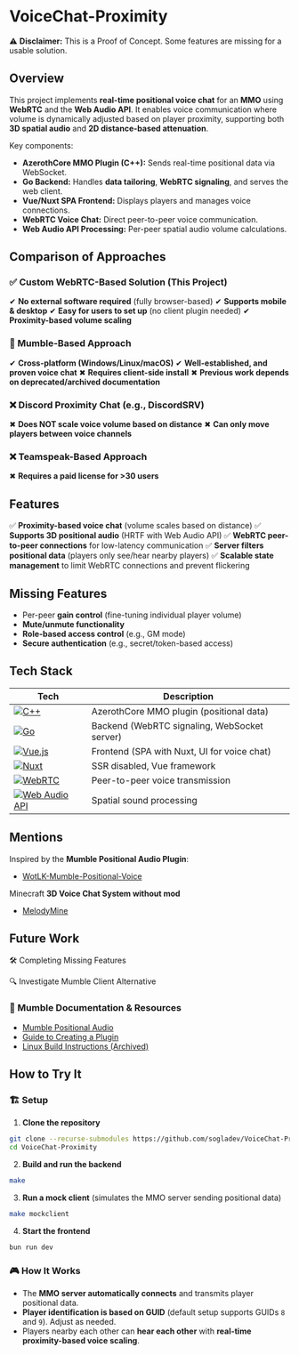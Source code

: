 # VoiceChat-Proximity

⚠ **Disclaimer:** This is a Proof of Concept. Some features are missing for a usable solution.

## Overview

This project implements **real-time positional voice chat** for an **MMO** using **WebRTC** and the **Web Audio API**. It enables voice communication where volume is dynamically adjusted based on player proximity, supporting both **3D spatial audio** and **2D distance-based attenuation**.

Key components:
- **AzerothCore MMO Plugin (C++):** Sends real-time positional data via WebSocket.
- **Go Backend:** Handles **data tailoring**, **WebRTC signaling**, and serves the web client.
- **Vue/Nuxt SPA Frontend:** Displays players and manages voice connections.
- **WebRTC Voice Chat:** Direct peer-to-peer voice communication.
- **Web Audio API Processing:** Per-peer spatial audio volume calculations.

## Comparison of Approaches

### ✅ Custom WebRTC-Based Solution (This Project)
✔ **No external software required** (fully browser-based)
✔ **Supports mobile & desktop**
✔ **Easy for users to set up** (no client plugin needed)
✔ **Proximity-based volume scaling**

### 🔶 Mumble-Based Approach
✔ **Cross-platform (Windows/Linux/macOS)**
✔ **Well-established, and proven voice chat**
✖ **Requires client-side install**
✖ **Previous work depends on deprecated/archived documentation**

### ❌ Discord Proximity Chat (e.g., DiscordSRV)
✖ **Does NOT scale voice volume based on distance**
✖ **Can only move players between voice channels**

### ❌ Teamspeak-Based Approach
✖ **Requires a paid license for >30 users**

## Features

✅ **Proximity-based voice chat** (volume scales based on distance)
✅ **Supports 3D positional audio** (HRTF with Web Audio API)
✅ **WebRTC peer-to-peer connections** for low-latency communication
✅ **Server filters positional data** (players only see/hear nearby players)
✅ **Scalable state management** to limit WebRTC connections and prevent flickering

## Missing Features

- Per-peer **gain control** (fine-tuning individual player volume)
- **Mute/unmute functionality**
- **Role-based access control** (e.g., GM mode)
- **Secure authentication** (e.g., secret/token-based access)

## Tech Stack

| Tech              | Description                                      |
|-------------------|--------------------------------------------------|
| [![C++](https://img.shields.io/badge/C++-00599C?style=for-the-badge&logo=cplusplus&logoColor=white)](https://isocpp.org/) | AzerothCore MMO plugin (positional data)         |
| [![Go](https://img.shields.io/badge/Go-00ADD8?style=for-the-badge&logo=go&logoColor=white)](https://go.dev/)             | Backend (WebRTC signaling, WebSocket server)     |
| [![Vue.js](https://img.shields.io/badge/Vue.js-35495E?style=for-the-badge&logo=vue.js&logoColor=4FC08D)](https://vuejs.org)  | Frontend (SPA with Nuxt, UI for voice chat)       |
| [![Nuxt](https://img.shields.io/badge/Nuxt-00C58E?style=for-the-badge&logo=nuxt.js&logoColor=white)](https://nuxt.com)      | SSR disabled, Vue framework                       |
| [![WebRTC](https://img.shields.io/badge/WebRTC-20232A?style=for-the-badge)](https://webrtc.org/)   | Peer-to-peer voice transmission                  |
| [![Web Audio API](https://img.shields.io/badge/Web_Audio_API-FF4500?style=for-the-badge)](https://developer.mozilla.org/en-US/docs/Web/API/Web_Audio_API) | Spatial sound processing  |

## Mentions
Inspired by the **Mumble Positional Audio Plugin**:
- [WotLK-Mumble-Positional-Voice](https://github.com/ReynoldsCahoon/WotLK-Mumble-Positional-Voice)

Minecraft **3D Voice Chat System without mod**
- [MelodyMine](https://github.com/Vallerian/MelodyMine)

## Future Work

🛠 Completing Missing Features

🔍 Investigate Mumble Client Alternative

### 🔗 Mumble Documentation & Resources
- [Mumble Positional Audio](https://www.mumble.info/documentation/user/positional-audio/)
- [Guide to Creating a Plugin](https://www.mumble.info/documentation/developer/positional-audio/create-plugin/guide/)
- [Linux Build Instructions (Archived)](https://web.archive.org/web/20210228200327/http://wiki.mumble.info/wiki/BuildingLinux)

## How to Try It

### 🏗 Setup

1. **Clone the repository**
```sh
git clone --recurse-submodules https://github.com/sogladev/VoiceChat-Proximity.git
cd VoiceChat-Proximity
```

2. **Build and run the backend**
```sh
make
```

3. **Run a mock client** (simulates the MMO server sending positional data)
```sh
make mockclient
```

4. **Start the frontend**
```sh
bun run dev
```

### 🎮 How It Works

- The **MMO server automatically connects** and transmits player positional data.
- **Player identification is based on GUID** (default setup supports GUIDs `8` and `9`). Adjust as needed.
- Players nearby each other can **hear each other** with **real-time proximity-based voice scaling**.
